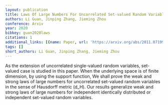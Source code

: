 ```yaml
---
layout: publication
title: Laws Of Large Numbers For Uncorrelated Set-valued Random Variables
authors: Li Guan, Jinping Zhang, Jieming Zhou
conference: Arxiv
year: 2020
bibkey: guan2020laws
citations: 1
additional_links: [{name: Paper, url: 'https://arxiv.org/abs/2011.07199'}]
tags: []
short_authors: Li Guan, Jinping Zhang, Jieming Zhou
---
```

As the extension of uncorrelated single-valued random variables, set-valued
case is studied in this paper. When the underlying space is of finite
dimension, by using the support function, We shall prove the weak and strong
laws of large numbers for uncorrelated set-valued random variables in the sense
of Hausdorff metric \(d_H\). Our results generalize weak and strong laws of large
numbers for independent identically distributed or independent set-valued
random variables.